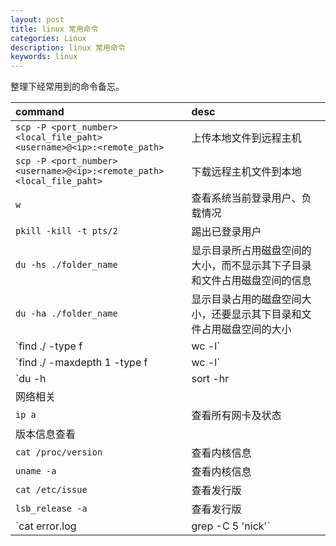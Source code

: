 ```yaml
---
layout: post
title: linux 常用命令
categories: Linux
description: linux 常用命令
keywords: linux
---
```


整理下经常用到的命令备忘。

| command                         | desc |
|:--------------------------------|:------------|
| `scp -P <port_number> <local_file_paht> <username>@<ip>:<remote_path>`| 上传本地文件到远程主机 |
| `scp -P <port_number> <username>@<ip>:<remote_path> <local_file_paht>`| 下载远程主机文件到本地 |
| `w`                      | 查看系统当前登录用户、负载情况              |
| `pkill -kill -t pts/2`  | 踢出已登录用户 |
| `du -hs ./folder_name`  | 显示目录所占用磁盘空间的大小，而不显示其下子目录和文件占用磁盘空间的信息 |
| `du -ha ./folder_name`  | 显示目录占用的磁盘空间大小，还要显示其下目录和文件占用磁盘空间的大小 |
| `find ./ -type f|wc -l` | 显示目录以及子目录文件数量 |
| `find ./ -maxdepth 1 -type f|wc -l` | 只想查找当前目录的文件数量 |
| `du -h |sort -hr|head -20` | 按大小排序当前路径文件大小 |
| 网络相关 | |
| `ip a` | 查看所有网卡及状态 |
| 版本信息查看||
| `cat /proc/version` | 查看内核信息 |
| `uname -a` | 查看内核信息 |
| `cat /etc/issue` | 查看发行版 |
| `lsb_release -a` | 查看发行版 |
| `cat error.log | grep -C 5 'nick'`| grep 查看日志|